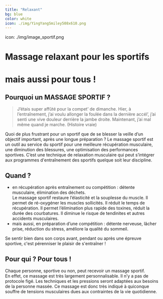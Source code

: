 ```yaml
---
title: "Relaxant"
bg: blue
color: white
icon: ./img/YingYangSmiley508x610.png
---
```


icon: ./img/image_sportif.png


# Massage relaxant pour les sportifs  
# mais aussi pour tous !

## Pourquoi un MASSAGE SPORTIF ?

> J’étais super affûté pour la compet’ de dimanche. Hier, à l’entraînement, j’ai voulu allonger la foulée dans la dernière accél’, j’ai senti une vive douleur derrière la jambe droite. Maintenant, j’ai mal même quand je marche. (Histoire vraie)


Quoi de plus frustrant pour un sportif que de se blesser la veille d’un objectif important, après une longue préparation ?
Le massage sportif est un outil au service du sportif pour une meilleure récupération musculaire, une diminution des blessures, une optimisation des performances sportives. C’est une technique de relaxation musculaire qui peut s’intégrer aux programmes d'entraînement des sportifs quelque soit leur discipline.  

## Quand ?
- en récupération après entraînement ou compétition : détente musculaire, élimination des déchets.  
Le massage sportif restaure l’élasticité et la souplesse du muscle. Il permet de ré-oxygéner les muscles sollicités. Il réduit le temps de récupération. Il permet l’élimination plus rapide des toxines, réduit la durée des courbatures. Il diminue le risque de tendinites et autres accidents musculaires.
- mais aussi, en préparation d’une compétition : détente nerveuse, lâcher prise, réduction du stress, améliore la qualité du sommeil.  

Se sentir bien dans son corps avant, pendant ou après une épreuve sportive, c'est pérenniser le plaisir de s'entraîner !

## Pour qui ? Pour tous !
Chaque personne, sportive ou non, peut recevoir un massage sportif.  
En effet, ce massage est très largement personnalisable. Il n’y a pas de protocole figé. Les techniques et les pressions seront adaptées aux besoins de la personne massée. Ce massage est donc très indiqué à quiconque souffre de tensions musculaires dues aux contraintes de la vie quotidienne.
